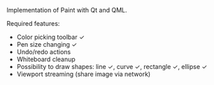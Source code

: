 Implementation of Paint with Qt and QML.

Required features:
* Color picking toolbar ✓
* Pen size changing ✓
* Undo/redo actions
* Whiteboard cleanup
* Possibility to draw shapes: line ✓, curve ✓, rectangle ✓, ellipse ✓
* Viewport streaming (share image via network)
